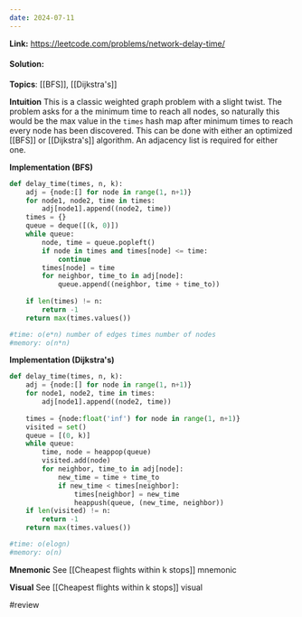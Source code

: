 ```yaml
---
date: 2024-07-11
---
```

**Link:** https://leetcode.com/problems/network-delay-time/
#### Solution:

**Topics**: [[BFS]], [[Dijkstra's]]

**Intuition**
This is a classic weighted graph problem with a slight twist. The problem asks for a the minimum time to reach all nodes, so naturally this would be the max value in the `times` hash map after minimum times to reach every node has been discovered. This  can be done with either an optimized [[BFS]] or [[Dijkstra's]] algorithm. An adjacency list is required for either one.

**Implementation (BFS)**
```python
def delay_time(times, n, k):
	adj = {node:[] for node in range(1, n+1)}
	for node1, node2, time in times:
		adj[node1].append((node2, time))
	times = {}
	queue = deque([(k, 0)])
	while queue:
		node, time = queue.popleft()
		if node in times and times[node] <= time:
			continue
		times[node] = time
		for neighbor, time_to in adj[node]:
			queue.append((neighbor, time + time_to))
			
	if len(times) != n:
		return -1
	return max(times.values())

#time: o(e*n) number of edges times number of nodes
#memory: o(n*n)
```

**Implementation (Dijkstra's)**
```python
def delay_time(times, n, k):
	adj = {node:[] for node in range(1, n+1)}
	for node1, node2, time in times:
		adj[node1].append((node2, time))
		
	times = {node:float('inf') for node in range(1, n+1)}
	visited = set()
	queue = [(0, k)]
	while queue:
		time, node = heappop(queue)
		visited.add(node)
		for neighbor, time_to in adj[node]:
			new_time = time + time_to
			if new_time < times[neighbor]:
				times[neighbor] = new_time
				heappush(queue, (new_time, neighbor))
	if len(visited) != n:
		return -1
	return max(times.values())

#time: o(elogn)
#memory: o(n)
```

**Mnemonic**
See [[Cheapest flights within k stops]] mnemonic

**Visual** 
See [[Cheapest flights within k stops]] visual

#review 


